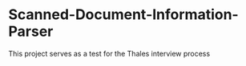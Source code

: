 # Scanned-Document-Information-Parser
This project serves as a test for the Thales interview process


